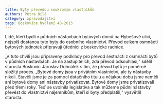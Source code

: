 ```yaml
---
title: Byty převedou soukromým vlastníkům
authors: Petra Bílá
category: zpravodajství
tags: Boskovice bydlení 48-2013
---
```


Lidé, kteří bydlí v půdních nástavbách bytových domů na Hybešově ulici, nejspíš dostanou tyto byty do osobního vlastnictví. Převod celkem osmnácti bytových jednotek připravují úředníci z boskovické radnice.

„V tuto chvíli jsou připraveny podklady pro převod šestnácti z osmnácti bytů v půdních nástavbách. Je na zastupitelích, zda převod odsouhlasí,“ sdělil starosta Boskovic Jaroslav Dohnálek s tím, že převod bytů je poměrně složitý proces. „Bytové domy jsou v privátním vlastnictví, ale ty nástavby nikoli. Stavěli jsme je za pomocí dotačního titulu a nějakou dobu jsme neměli ani bytové domy ani nástavby privatizovat. Bytové domy jsme privatizovali před třemi roky. Teď se uvolnila legislativa a tak můžeme půdní nástavby převést do vlastnictví nájemníkům, kteří si byty předplatili,“ vysvětlil starosta.
